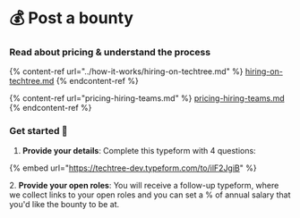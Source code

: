 # 💰 Post a bounty

### Read about pricing & understand the process

{% content-ref url="../how-it-works/hiring-on-techtree.md" %}
[hiring-on-techtree.md](../how-it-works/hiring-on-techtree.md)
{% endcontent-ref %}

{% content-ref url="pricing-hiring-teams.md" %}
[pricing-hiring-teams.md](pricing-hiring-teams.md)
{% endcontent-ref %}

### Get started 🚀

1. **Provide your details**: Complete this typeform with 4 questions:

{% embed url="https://techtree-dev.typeform.com/to/ilF2JgiB" %}

2\. **Provide your open roles**: You will receive a follow-up typeform, where we collect links to your open roles and you can set a % of annual salary that you'd like the bounty to be at.
